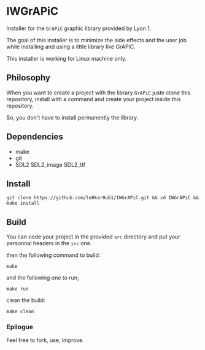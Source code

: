 # IWGrAPiC

Installer for the `GrAPiC` graphic library provided by Lyon 1.

The goal of this installer is to minimize the side effects and the user job while installing and using a little library like GrAPiC.

This installer is working for Linux machine only.

## Philosophy

When you want to create a project with the library `GrAPiC` juste clone this repository, install with a command and create your project inside this repository.

So, you don't have to install permanently the library.

## Dependencies

* make
* git
* SDL2 SDL2_image SDL2_ttf

## Install

`git clone https://github.com/le0kar0ub1/IWGrAPiC.git && cd IWGrAPiC && make install`

## Build

You can code your project in the provided `src` directory and put your personnal headers in the `inc` one.

then the following command to build:

`make`

and the following one to run;

`make run`

clean the build:

`make clean`

### Epilogue

Feel free to fork, use, improve.
